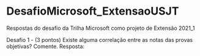 # DesafioMicrosoft_ExtensaoUSJT
Respostas do desafio da Trilha Microsoft como projeto de Extensão 2021_1


Desafio 1 - (3 pontos) Existe alguma correlação entre as notas das provas objetivas? Comente.
Resposta:
